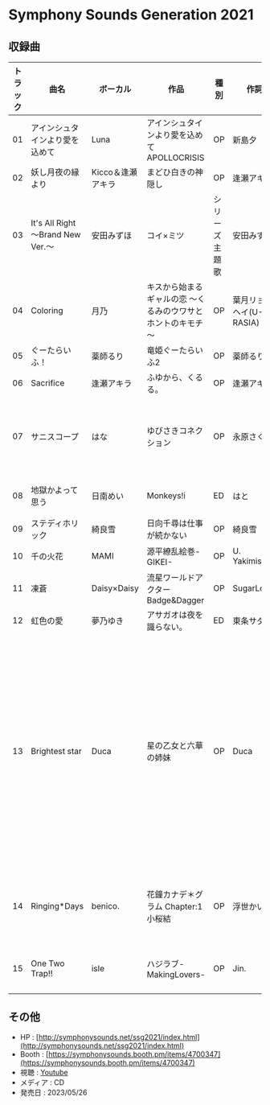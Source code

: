 # Symphony Sounds Generation 2021

## 収録曲

| トラック | 曲名 | ボーカル | 作品 | 種別 | 作詞 | 作曲 | 編曲 | その他 | 年 |
|---|---|---|---|---|---|---|---|---|---|
| 01 | アインシュタインより愛を込めて | Luna | アインシュタインより愛を込めて APOLLOCRISIS | OP | 新島夕 | 竹下智博 |  |  | 2021 |
| 02 | 妖し月夜の縁より | Kicco＆逢瀬アキラ | まどひ白きの神隠し | OP | 逢瀬アキラ | 逢瀬アキラ | okamu. 逢瀬アキラ |  | 2021 |
| 03 | It's All Right ～Brand New Ver.～ | 安田みずほ | コイ×ミツ | シリーズ主題歌 | 安田みずほ | 楠野功太郎 | 楠野功太郎 |  | 2021 |
| 04 | Coloring | 月乃 | キスから始まるギャルの恋 ～くるみのウワサとホントのキモチ～ | OP | 葉月リョウヘイ(U-RASIA) | 伊藤由宇(U-RASIA) | 伊藤由宇(U-RASIA) |  | 2021 |
| 05 | ぐーたらいふ！ | 薬師るり | 竜姫ぐーたらいふ2 | OP | 薬師るり | 薬師るり | 根本克則(KParaMUSIC) |  | 2021 |
| 06 | Sacrifice | 逢瀬アキラ | ふゆから、くるる。 | OP | 逢瀬アキラ | 逢瀬アキラ | 逢瀬アキラ |  | 2021 |
| 07 | サニスコープ | はな | ゆびさきコネクション | OP | 永原さくら | A-DASH | A-DASH | 音楽制作：SONO MAKERS<br>Guitar：A-DASH<br>Bass：A-DASH | 2021 |
| 08 | 地獄かよって思う | 日南めい | Monkeys!i | ED | はと | 小菅こんにゃく |  |  | 2021 |
| 09 | ステディホリック | 綺良雪 | 日向千尋は仕事が続かない | OP | 綺良雪 | 水城新人 | 水城新人 |  | 2021 |
| 10 | 千の火花 | MAMI | 源平繚乱絵巻-GIKEI- | OP | U. Yakimiso | サナロキキ | サナロキキ | 音楽制作：Melonest | 2021 |
| 11 | 凍蒼 | Daisy×Daisy | 流星ワールドアクター Badge&Dagger | OP | SugarLover | 山口たこ | 山口たこ |  | 2021 |
| 12 | 虹色の愛 | 夢乃ゆき | アサガオは夜を識らない。 | ED | 東条サダヲ | 東条サダヲ | 東条サダヲ | EGuitar：ChangNao | 2021 |
| 13 | Brightest star | Duca | 星の乙女と六華の姉妹 | OP | Duca | ANZIE | ANZIE | Guitar　鈴木ぷよ<br>Piano,other instruments　ANZIE<br>Recording Engineer　三原典子<br>Mixing Engineer　土井潤一<br>Recorded at MB-ONE studio<br>Mixed at MB-ONE studio<br>Director　土井潤一<br>Sound Producer　土井潤一 | 2021 |
| 14 | Ringing*Days | benico. | 花鐘カナデ＊グラム Chapter:1 小桜結 | OP | 浮世かいか | A-DASH | A-DASH | 音楽制作：SONO MAKERS<br>Guitar:A-DASH<br>Bass:A-DASH | 2021 |
| 15 | One Two Trap!! | isle | ハジラブ-MakingLovers- | OP | Jin. | しっぽり虎太郎／Etwa. | Etwa. | 音楽制作：SONO MAKERS | 2021 |

## その他

- HP : [http://symphonysounds.net/ssg2021/index.html](http://symphonysounds.net/ssg2021/index.html)
- Booth : [https://symphonysounds.booth.pm/items/4700347](https://symphonysounds.booth.pm/items/4700347)
- 視聴 : [Youtube](https://www.youtube.com/watch?v=d11pcXeu5M4)
- メディア : CD
- 発売日 : 2023/05/26
